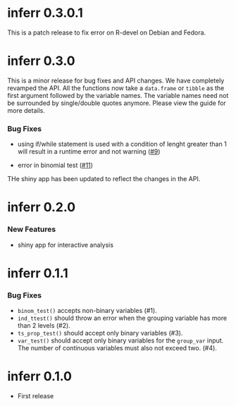 # inferr 0.3.0.1

This is a patch release to fix error on R-devel on Debian and Fedora.

# inferr 0.3.0

This is a minor release for bug fixes and API changes. We have completely revamped the API. All the functions now take a `data.frame` or `tibble` as the first argument followed by the variable names. The variable names need not be surrounded by single/double quotes anymore. Please view the guide for more details.

### Bug Fixes

- using if/while statement is used with a condition of lenght greater than 1 will result in a runtime error and not warning  ([#9](https://github.com/rsquaredacademy/inferr/issues/9))

- error in binomial test ([#11](https://github.com/rsquaredacademy/inferr/issues/11))

THe shiny app has been updated to reflect the changes in the API.

# inferr 0.2.0

### New Features

- shiny app for interactive analysis

# inferr 0.1.1

### Bug Fixes

* `binom_test()` accepts non-binary variables (#1).
* `ind_ttest()` should throw an error when the grouping variable has more than 2 levels (#2).
* `ts_prop_test()` should accept only binary variables (#3).
* `var_test()`  should accept only binary variables for the `group_var` input. The number of continuous variables must also not exceed two. (#4).

# inferr 0.1.0

* First release
